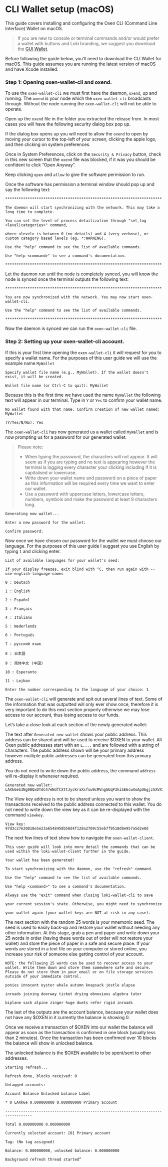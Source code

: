# CLI Wallet setup \(macOS\)

This guide covers installing and configuring the Oxen CLI \(Command Line Interface\) Wallet on macOS.

> If you are new to console or terminal commands and/or would prefer a wallet with buttons and Loki branding, we suggest you download the [GUI Wallet](../../downloads.md).

Before following the guide below, you'll need to download the CLI Wallet for macOS. This guide assumes you are running the latest version of macOS and have Xcode installed.

### Step 1: Opening oxen-wallet-cli and oxend.

To use the `oxen-wallet-cli` we must first have the daemon, `oxend`, up and running. The `oxend` is your node which the `oxen-wallet-cli` broadcasts through. Without the node running the `oxen-wallet-cli` will not be able to operate.

Open up the `oxend` file in the folder you extracted the release from. In most cases you will have the following security dialog box pop up.

If the dialog box opens up you will need to allow the `oxend` to open by moving your cursor to the top-left of your screen, clicking the apple logo, and then clicking on system preferences.

Once in System Preferences, click on the `Security & Privacy` button, check in this new screen that the `oxend` file was blocked, if it was you should be confident to click “Open Anyway”.

Keep clicking `open` and `allow` to give the software permission to run.

Once the software has permission a terminal window should pop up and say the following text:

```text
**********************************************************************

The daemon will start synchronizing with the network. This may take a long time to complete.

You can set the level of process detailization through "set_log <level|categories>" command,

where <level> is between 0 (no details) and 4 (very verbose), or custom category based levels (eg, *:WARNING).

Use the "help" command to see the list of available commands.

Use "help <command>" to see a command's documentation.

**********************************************************************
```

Let the daemon run until the node is completely synced, you will know the node is synced once the terminal outputs the following text:

```text
**********************************************************************

You are now synchronized with the network. You may now start oxen-wallet-cli.

Use the "help" command to see the list of available commands.

**********************************************************************
```

Now the daemon is synced we can run the `oxen-wallet-cli` file.

### Step 2: Setting up your oxen-wallet-cli account.

If this is your first time opening the `oxen-wallet-cli` it will request for you to specify a wallet name. For the purposes of this user guide we will use the example name `MyWallet`

```text
Specify wallet file name (e.g., MyWallet). If the wallet doesn't exist, it will be created.

Wallet file name (or Ctrl-C to quit): MyWallet
```

Because this is the first time we have used the name `MyWallet` the following text will appear in our terminal. Type in `Y` or `Yes` to confirm your wallet name.

```text
No wallet found with that name. Confirm creation of new wallet named: MyWallet

(Y/Yes/N/No): Yes
```

The `oxen-wallet-cli` has now generated us a wallet called `MyWallet` and is now prompting us for a password for our generated wallet.

> Please note:
>
> * When typing the password, the characters will not appear. It will seem as if you are typing and no text is appearing however the terminal is logging every character your clicking including if it is capitalised or lowercase.
> * Write down your wallet name and password on a piece of paper as this information will be required every time we want to enter our wallet.
> * Use a password with uppercase letters, lowercase letters, numbers, symbols and make the password at least 9 characters long.

```text
Generating new wallet...

Enter a new password for the wallet:

Confirm password:
```

Now once we have chosen our password for the wallet we must choose our language. For the purposes of this user guide I suggest you use English by typing `1` and clicking enter.

```text
List of available languages for your wallet's seed:

If your display freezes, exit blind with ^C, then run again with --use-english-language-names

0 : Deutsch

1 : English

2 : Español

3 : Français

4 : Italiano

5 : Nederlands

6 : Português

7 : русский язык

8 : 日本語

9 : 简体中文 (中国)

10 : Esperanto

11 : Lojban

Enter the number corresponding to the language of your choice: 1
```

The `oxen-wallet-cli` will generate and spit out several lines of text. Some of the information that was outputted will only ever show once, therefore it is very important to do this next section properly otherwise we may lose access to our account, thus losing access to our funds.

Let’s take a close look at each section of the newly generated wallet:

The text after `Generated new wallet` shows your public address. This address can be shared and will be used to receive $OXEN to your wallet. All Oxen public addresses start with an `L....` and are followed with a string of characters. The public address shown will be your primary address however multiple public addresses can be generated from this primary address.

You do not need to write down the public address, the command `address` will re-display it whenever required.

```text
Generated new wallet: LAXk6eS3Ng98QxDTdC47eNdfCXttJycKraXxfsw9cMVngGUqP3kiSE6cwXoApU6gjzSXVX1ASAPAi1MSXA935XUs1MWEcv9
```

The View key address is not to be shared unless you want to show the transactions received to the public address connected to this wallet. You do not need to write down the view key as it can be re-displayed with the command `viewkey`.

```text
View key: 97d3c27e20818e5e23a6548458b50d4f128a2709c55eb7f9518d0e957a5d2e0d
```

The next few lines of text show how to navigate the `oxen-wallet-client`.

```text
This user guide will look into more detail the commands that can be used within the loki-wallet-client further in the guide.

Your wallet has been generated!

To start synchronizing with the daemon, use the "refresh" command.

Use the "help" command to see the list of available commands.

Use "help <command>" to see a command's documentation.

Always use the "exit" command when closing loki-wallet-cli to save

your current session's state. Otherwise, you might need to synchronize

your wallet again (your wallet keys are NOT at risk in any case).
```

The next section with the random 25 words is your mnemonic seed. The seed is used to easily back-up and restore your wallet without needing any other information. At this stage, grab a pen and paper and write down your 25 words in order \(having these words out of order will not restore your wallet\) and store the piece of paper in a safe and secure place. If your words are stored in a text file on your computer or stored online, you increase your risk of someone else getting control of your account.

```text
NOTE: the following 25 words can be used to recover access to your wallet. Write them down and store them somewhere safe and secure. Please do not store them in your email or on file storage services outside of your immediate control.

ponies innocent oyster whale autumn knapsack jostle elapse

inroads joining doorway ticket drying obnoxious algebra tutor

biplane sack alpine zinger huge duets refer rigid inroads
```

The last of the outputs are the account balance, because your wallet does not have any $OXEN in it currently the balance is showing 0.

Once we receive a transaction of $OXEN into our wallet the balance will appear as soon as the transaction is confirmed in one block \(usually less than 2 minutes\). Once the transaction has been confirmed over 10 blocks the balance will show in unlocked balance.

The unlocked balance is the $OXEN available to be spent/sent to other addresses.

```text
Starting refresh...

Refresh done, blocks received: 0

Untagged accounts:

Account Balance Unlocked balance Label

* 0 LAXk6e 0.000000000 0.000000000 Primary account

----------------------------------------------------------------------------------

Total 0.000000000 0.000000000

Currently selected account: [0] Primary account

Tag: (No tag assigned)

Balance: 0.000000000, unlocked balance: 0.000000000

Background refresh thread started”
```

